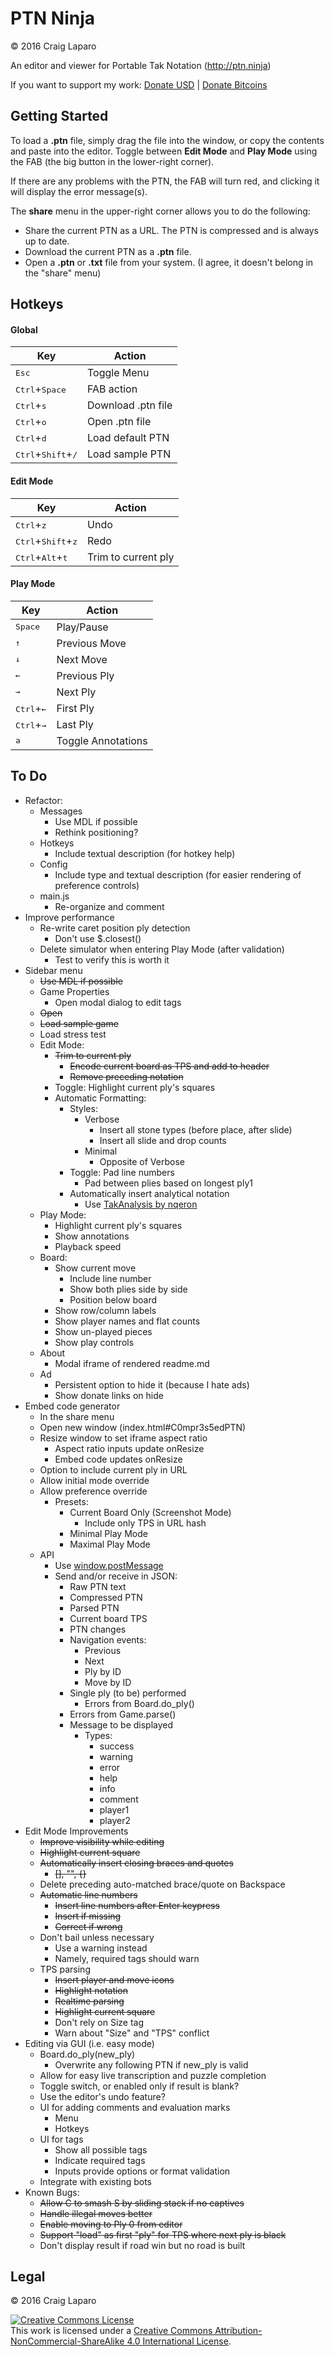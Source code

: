 # PTN Ninja
&copy; 2016 Craig Laparo

An editor and viewer for Portable Tak Notation (http://ptn.ninja)

If you want to support my work:
[Donate USD](https://www.paypal.me/gruppler) |
[Donate Bitcoins](bitcoin:12mD2HUNb4MJoLfVDDLS1wep1hdhrSY3L8)

## Getting Started
To load a **.ptn** file, simply drag the file into the window, or copy the contents and paste into the editor. Toggle between **Edit Mode** and **Play Mode** using the FAB (the big button in the lower-right corner).

If there are any problems with the PTN, the FAB will turn red, and clicking it will display the error message(s).

The **share** menu in the upper-right corner allows you to do the following:
- Share the current PTN as a URL. The PTN is compressed and is always up to date.
- Download the current PTN as a **.ptn** file.
- Open a **.ptn** or **.txt** file from your system. (I agree, it doesn't belong in the "share" menu)



## Hotkeys
#### Global
| Key                                           | Action             |
| --------------------------------------------- | -----------------  |
| <kbd>Esc</kbd>                                | Toggle Menu        |
| <kbd>Ctrl</kbd>+<kbd>Space</kbd>              | FAB action         |
| <kbd>Ctrl</kbd>+<kbd>s</kbd>                  | Download .ptn file |
| <kbd>Ctrl</kbd>+<kbd>o</kbd>                  | Open .ptn file     |
| <kbd>Ctrl</kbd>+<kbd>d</kbd>                  | Load default PTN   |
| <kbd>Ctrl</kbd>+<kbd>Shift</kbd>+<kbd>/</kbd> | Load sample PTN    |

#### Edit Mode
| Key                                           | Action              |
| ----------------------------------------------| ------------------- |
| <kbd>Ctrl</kbd>+<kbd>z</kbd>                  | Undo                |
| <kbd>Ctrl</kbd>+<kbd>Shift</kbd>+<kbd>z</kbd> | Redo                |
| <kbd>Ctrl</kbd>+<kbd>Alt</kbd>+<kbd>t</kbd>   | Trim to current ply |

#### Play Mode
| Key                               | Action             |
| --------------------------------- | ------------------ |
| <kbd>Space</kbd>                  | Play/Pause         |
| <kbd>&uarr;</kbd>                 | Previous Move      |
| <kbd>&darr;</kbd>                 | Next Move          |
| <kbd>&larr;</kbd>                 | Previous Ply       |
| <kbd>&rarr;</kbd>                 | Next Ply           |
| <kbd>Ctrl</kbd>+<kbd>&larr;</kbd> | First Ply          |
| <kbd>Ctrl</kbd>+<kbd>&rarr;</kbd> | Last Ply           |
| <kbd>a</kbd>                      | Toggle Annotations |



## To Do
- Refactor:
  - Messages
    - Use MDL if possible
    - Rethink positioning?
  - Hotkeys
    - Include textual description (for hotkey help)
  - Config
    - Include type and textual description (for easier rendering of preference controls)
  - main.js
    - Re-organize and comment
- Improve performance
  - Re-write caret position ply detection
    - Don't use $.closest()
  - Delete simulator when entering Play Mode (after validation)
    - Test to verify this is worth it
- Sidebar menu
  - ~~Use MDL if possible~~
  - Game Properties
    - Open modal dialog to edit tags
  - ~~Open~~
  - ~~Load sample game~~
  - Load stress test
  - Edit Mode:
    - ~~Trim to current ply~~
      - ~~Encode current board as TPS and add to header~~
      - ~~Remove preceding notation~~
    - Toggle: Highlight current ply's squares
    - Automatic Formatting:
      - Styles:
        - Verbose
          - Insert all stone types (before place, after slide)
          - Insert all slide and drop counts
        - Minimal
          - Opposite of Verbose
      - Toggle: Pad line numbers
        - Pad between plies based on longest ply1
      - Automatically insert analytical notation
        - Use [TakAnalysis by nqeron](https://github.com/nqeron/TakAnalysis)
  - Play Mode:
    - Highlight current ply's squares
    - Show annotations
    - Playback speed
  - Board:
    - Show current move
      - Include line number
      - Show both plies side by side
      - Position below board
    - Show row/column labels
    - Show player names and flat counts
    - Show un-played pieces
    - Show play controls
  - About
    - Modal iframe of rendered readme.md
  - Ad
    - Persistent option to hide it (because I hate ads)
    - Show donate links on hide
- Embed code generator
  - In the share menu
  - Open new window (index.html#C0mpr3s5edPTN)
  - Resize window to set iframe aspect ratio
    - Aspect ratio inputs update onResize
    - Embed code updates onResize
  - Option to include current ply in URL
  - Allow initial mode override
  - Allow preference override
    - Presets:
      - Current Board Only (Screenshot Mode)
        - Include only TPS in URL hash
      - Minimal Play Mode
      - Maximal Play Mode
  - API
    - Use [window.postMessage](https://developer.mozilla.org/en-US/docs/Web/API/Window/postMessage)
    - Send and/or receive in JSON:
      - Raw PTN text
      - Compressed PTN
      - Parsed PTN
      - Current board TPS
      - PTN changes
      - Navigation events:
        - Previous
        - Next
        - Ply by ID
        - Move by ID
      - Single ply (to be) performed
        - Errors from Board.do_ply()
      - Errors from Game.parse()
      - Message to be displayed
        - Types:
          - success
          - warning
          - error
          - help
          - info
          - comment
          - player1
          - player2
- Edit Mode Improvements
  - ~~Improve visibility while editing~~
  - ~~Highlight current square~~
  - ~~Automatically insert closing braces and quotes~~
    - ~~[], "", {}~~
  - Delete preceding auto-matched brace/quote on Backspace
  - ~~Automatic line numbers~~
    - ~~Insert line numbers after Enter keypress~~
    - ~~Insert if missing~~
    - ~~Correct if wrong~~
  - Don't bail unless necessary
    - Use a warning instead
    - Namely, required tags should warn
  - TPS parsing
    - ~~Insert player and move icons~~
    - ~~Highlight notation~~
    - ~~Realtime parsing~~
    - ~~Highlight current square~~
    - Don't rely on Size tag
    - Warn about "Size" and "TPS" conflict
- Editing via GUI (i.e. easy mode)
  - Board.do_ply(new_ply)
    - Overwrite any following PTN if new_ply is valid
  - Allow for easy live transcription and puzzle completion
  - Toggle switch, or enabled only if result is blank?
  - Use the editor's undo feature?
  - UI for adding comments and evaluation marks
    - Menu
    - Hotkeys
  - UI for tags
    - Show all possible tags
    - Indicate required tags
    - Inputs provide options or format validation
  - Integrate with existing bots
- Known Bugs:
  - ~~Allow C to smash S by sliding stack if no captives~~
  - ~~Handle illegal moves better~~
  - ~~Enable moving to Ply 0 from editor~~
  - ~~Support "load" as first "ply" for TPS where next ply is black~~
  - Don't display result if road win but no road is built


## Legal
&copy; 2016 Craig Laparo

<a rel="license" href="http://creativecommons.org/licenses/by-nc-sa/4.0/"><img alt="Creative Commons License" style="border-width:0" src="https://i.creativecommons.org/l/by-nc-sa/4.0/88x31.png" /></a><br />This work is licensed under a <a rel="license" href="http://creativecommons.org/licenses/by-nc-sa/4.0/">Creative Commons Attribution-NonCommercial-ShareAlike 4.0 International License</a>.
